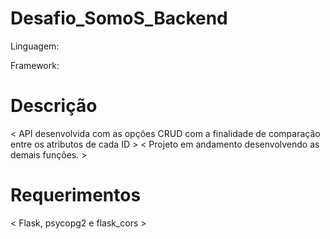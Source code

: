 # Desafio_SomoS_Backend

Linguagem: <Python>

Framework: <Flask>

# Descrição

< API desenvolvida com as opções CRUD com a finalidade de comparação entre os atributos de cada ID >
< Projeto em andamento desenvolvendo as demais funções. >

# Requerimentos
< Flask, psycopg2 e flask_cors >

